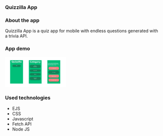 ### Quizzilla App
<h3 align="left">About the app</h3>

<p align="left"> Quizzilla App is a quiz app for mobile with endless questions generated with a trivia API. 
</p>
<h3 align="left">App demo</h3>
<p align="left"><img src="https://github.com/cosminasolomon/myApp/blob/main/quizzilla.png" height=100px width=200px /></p>
<h3 align="left">Used technologies</h3>

<ul>
<li>EJS</li>
<li>CSS</li>
<li>Javascript</li>
<li>Fetch API</li>
<li>Node JS</li>


</ul>
